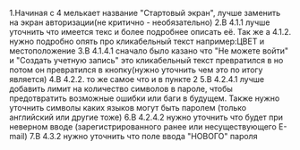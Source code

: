 1.Начиная с 4 мелькает название "Стартовый экран", лучше заменить на экран авторизации(не критично - необязательно)
2.В 4.1.1 лучше уточнить что имеется текс и более подробнее описать её. Так же а 4.1.2. нужно подробно опять про кликабельный текст например:ЦВЕТ и местоположение
3.В 4.1.4.1 сначало было казано что "Не можете войти" и "Создать учетную запись" это кликабельный текст превратился в но потом он превратился в кнопку(нужно уточнить чем это по итогу является)
4.В 4.2.2. то же самое что и в пункте 2
5.В 4.2.4.1 лучше добавить лимит на количество символов в пароле, чтобы предотвратить возможные ошибки или баги в будущем. Также нужно уточнить символы каких языков могут быть паролем (только английский или другие тоже)
6.В 4.2.4.2 нужно уточнить что будет при неверном вводе (зарегистрированного ранее или несуществующего E-mail)
7.В 4.3.2 нужно уточнить что поле ввода "НОВОГО" пароля
